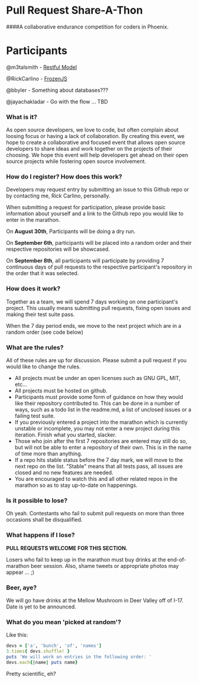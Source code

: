 Pull Request Share-A-Thon
============================
####A collaborative endurance competition for coders in Phoenix.


Participants
===

@m3talsmith  - [Restful Model](https://github.com/thedeepwoodsbrigade/restful-model)

@RickCarlino - [FrozenJS](https://github.com/rickcarlino/frozen)

@bbyler      - Something about databases???

@jayachakladar - Go with the flow ... TBD

### What is it?
As open source developers, we love to code, but often complain about loosing focus or having a lack of collaboration. By creating this event, we hope to create a collaborative and focused event that allows open source developers to share ideas and work together on the projects of their choosing. We hope this event will help developers get ahead on their open source projects while fostering open source involvement.

### How do I register? How does this work?

Developers may request entry by submitting an issue to this Github repo or by contacting me, Rick Carlino, personally.

When submitting a request for participation, please provide basic information about yourself and a link to the Github repo you would like to enter in the marathon.

On **August 30th**, Participants will be doing a dry run.

On **September 6th**, participants will be placed into a random order and their respective repositories will be showcased.

On **September 8th**, all participants will participate by providing 7 continuous days of pull requests to the respective participant's repository in the order that it was selected.

### How does it work?
Together as a team, we will spend 7 days working on one participant's project. This usually means submitting pull requests, fixing open issues and making their test suite pass.

When the 7 day period ends, we move to the next project which are in a random order (see code below)

### What are the rules?
All of these rules are up for discussion. Please submit a pull request if you would like to change the rules.
 * All projects must be under an open licenses such as GNU GPL, MIT, etc...
 * All projects must be hosted on github.
 * Participants must provide some form of guidance on how they would like their repository contributed to. This can be done in a number of ways, such as a todo list in the readme.md, a list of unclosed issues or a failing test suite.
 * If you previously entered a project into the marathon which is currently unstable or incomplete, you may not enter a new project during this iteration. Finish what you started, slacker.
 * Those who join after the first 7 repositories are entered may still do so, but will not be able to enter a repository of their own. This is in the name of time more than anything.
 * If a repo hits stable status before the 7 day mark, we will move to the next repo on the list. "Stable" means that all tests pass, all issues are closed and no new features are needed.
 * You are encouraged to watch this and all other related repos in the marathon so as to stay up-to-date on happenings.

### Is it possible to lose?
Oh yeah. Contestants who fail to submit pull requests on more than three occasions shall be disqualified.
 
### What happens if I lose?
 **PULL REQUESTS WELCOME FOR THIS SECTION.**

Losers who fail to keep up in the marathon must buy drinks at the end-of-marathon beer session. Also, shame tweets or appropriate photos may appear ... ;)

### Beer, aye?
We will go have drinks at the Mellow Mushroom in Deer Valley off of I-17. Date is yet to be announced.

### What do you mean 'picked at random'?
Like this:
```ruby
devs = ['a', 'bunch', 'of', 'names']
3.times{ devs.shuffle! }
puts 'We will work on entries in the following order: '
devs.each{|name| puts name}
```
Pretty scientific, eh?
